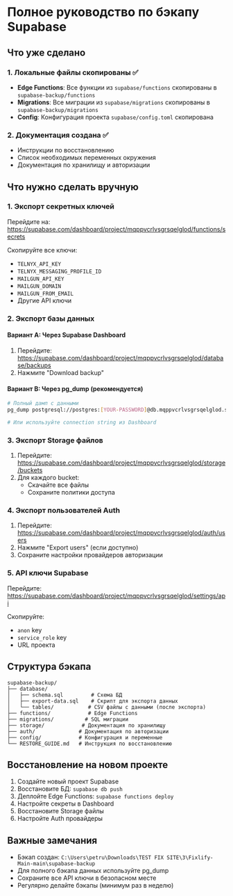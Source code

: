 # Полное руководство по бэкапу Supabase

## Что уже сделано

### 1. Локальные файлы скопированы ✅
- **Edge Functions**: Все функции из `supabase/functions` скопированы в `supabase-backup/functions`
- **Migrations**: Все миграции из `supabase/migrations` скопированы в `supabase-backup/migrations`
- **Config**: Конфигурация проекта `supabase/config.toml` скопирована

### 2. Документация создана ✅
- Инструкции по восстановлению
- Список необходимых переменных окружения
- Документация по хранилищу и авторизации

## Что нужно сделать вручную

### 1. Экспорт секретных ключей
Перейдите на: https://supabase.com/dashboard/project/mqppvcrlvsgrsqelglod/functions/secrets

Скопируйте все ключи:
- `TELNYX_API_KEY`
- `TELNYX_MESSAGING_PROFILE_ID`
- `MAILGUN_API_KEY`
- `MAILGUN_DOMAIN`
- `MAILGUN_FROM_EMAIL`
- Другие API ключи

### 2. Экспорт базы данных

#### Вариант A: Через Supabase Dashboard
1. Перейдите: https://supabase.com/dashboard/project/mqppvcrlvsgrsqelglod/database/backups
2. Нажмите "Download backup"

#### Вариант B: Через pg_dump (рекомендуется)
```bash
# Полный дамп с данными
pg_dump postgresql://postgres:[YOUR-PASSWORD]@db.mqppvcrlvsgrsqelglod.supabase.co:5432/postgres > supabase-backup/database/full-dump.sql

# Или используйте connection string из Dashboard
```

### 3. Экспорт Storage файлов
1. Перейдите: https://supabase.com/dashboard/project/mqppvcrlvsgrsqelglod/storage/buckets
2. Для каждого bucket:
   - Скачайте все файлы
   - Сохраните политики доступа

### 4. Экспорт пользователей Auth
1. Перейдите: https://supabase.com/dashboard/project/mqppvcrlvsgrsqelglod/auth/users
2. Нажмите "Export users" (если доступно)
3. Сохраните настройки провайдеров авторизации

### 5. API ключи Supabase
Перейдите: https://supabase.com/dashboard/project/mqppvcrlvsgrsqelglod/settings/api

Скопируйте:
- `anon` key
- `service_role` key
- URL проекта

## Структура бэкапа

```
supabase-backup/
├── database/
│   ├── schema.sql         # Схема БД
│   ├── export-data.sql    # Скрипт для экспорта данных
│   └── tables/           # CSV файлы с данными (после экспорта)
├── functions/            # Edge Functions
├── migrations/          # SQL миграции
├── storage/            # Документация по хранилищу
├── auth/              # Документация по авторизации
├── config/            # Конфигурация и переменные
└── RESTORE_GUIDE.md   # Инструкция по восстановлению
```

## Восстановление на новом проекте

1. Создайте новый проект Supabase
2. Восстановите БД: `supabase db push`
3. Деплойте Edge Functions: `supabase functions deploy`
4. Настройте секреты в Dashboard
5. Восстановите Storage файлы
6. Настройте Auth провайдеры

## Важные замечания

- Бэкап создан: `C:\Users\petru\Downloads\TEST FIX SITE\3\Fixlify-Main-main\supabase-backup`
- Для полного бэкапа данных используйте pg_dump
- Сохраните все API ключи в безопасном месте
- Регулярно делайте бэкапы (минимум раз в неделю)

